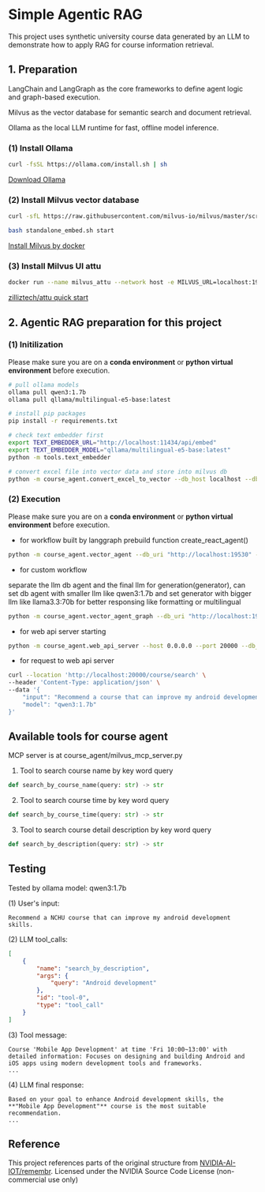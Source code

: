# Simple Agentic RAG

This project uses synthetic university course data generated by an LLM to demonstrate how to apply RAG for course information retrieval.

## 1. Preparation

LangChain and LangGraph as the core frameworks to define agent logic and graph-based execution.

Milvus as the vector database for semantic search and document retrieval.

Ollama as the local LLM runtime for fast, offline model inference.

### (1) Install Ollama
```bash
curl -fsSL https://ollama.com/install.sh | sh
```
[Download Ollama](https://ollama.com/download/linux)


### (2) Install Milvus vector database
```bash
curl -sfL https://raw.githubusercontent.com/milvus-io/milvus/master/scripts/standalone_embed.sh -o standalone_embed.sh

bash standalone_embed.sh start
```
[Install Milvus by docker](https://milvus.io/docs/zh-hant/install_standalone-docker.md)


### (3) Install Milvus UI attu
```bash
docker run --name milvus_attu --network host -e MILVUS_URL=localhost:19530 zilliz/attu:v2.5
```
[zilliztech/attu quick start](https://github.com/zilliztech/attu?tab=readme-ov-file#quick-start)


## 2. Agentic RAG preparation for this project

### (1) Initilization
Please make sure you are on a **conda environment** or **python virtual environment** before execution.
```bash
# pull ollama models
ollama pull qwen3:1.7b
ollama pull qllama/multilingual-e5-base:latest

# install pip packages
pip install -r requirements.txt

# check text embedder first
export TEXT_EMBEDDER_URL="http://localhost:11434/api/embed"
export TEXT_EMBEDDER_MODEL="qllama/multilingual-e5-base:latest"
python -m tools.text_embedder

# convert excel file into vector data and store into milvus db
python -m course_agent.convert_excel_to_vector --db_host localhost --db_port 19530
```

### (2) Execution
Please make sure you are on a **conda environment** or **python virtual environment** before execution.

* for workflow built by langgraph prebuild function create_react_agent()
```bash
python -m course_agent.vector_agent --db_uri "http://localhost:19530" --ollama_uri "http://localhost:11434" --ollama_model "qwen3:1.7b"
```

* for custom workflow

separate the llm db agent and the final llm for generation(generator), can set db agent with smaller llm like qwen3:1.7b and set generator with bigger llm like llama3.3:70b for better responsing like formatting or multilingual

```bash
python -m course_agent.vector_agent_graph --db_uri "http://localhost:19530" --ollama_uri "http://localhost:11434" --llm_db_agent "qwen3:1.7b" --llm_generator "qwen3:1.7b"
```

* for web api server starting
```bash
python -m course_agent.web_api_server --host 0.0.0.0 --port 20000 --db_uri "http://localhost:19530" --ollama_uri "http://localhost:11434"
```

* for request to web api server
```bash
curl --location 'http://localhost:20000/course/search' \
--header 'Content-Type: application/json' \
--data '{
    "input": "Recommend a course that can improve my android development skills.",
    "model": "qwen3:1.7b"
}'
```

## Available tools for course agent

MCP server is at course_agent/milvus_mcp_server.py

1. Tool to search course name by key word query
```python
def search_by_course_name(query: str) -> str
```

2. Tool to search course time by key word query
```python
def search_by_course_time(query: str) -> str
```

3. Tool to search course detail description by key word query
```python
def search_by_description(query: str) -> str
```


## Testing

Tested by ollama model: qwen3:1.7b

(1) User's input:

```
Recommend a NCHU course that can improve my android development skills.
```

(2) LLM tool_calls: 
```json
[
    {
        "name": "search_by_description",
        "args": {
            "query": "Android development"
        },
        "id": "tool-0",
        "type": "tool_call"
    }
]
```

(3) Tool message: 
```
Course 'Mobile App Development' at time 'Fri 10:00~13:00' with detailed information: Focuses on designing and building Android and iOS apps using modern development tools and frameworks.
...
```

(4) LLM final response:
```
Based on your goal to enhance Android development skills, the **"Mobile App Development"** course is the most suitable recommendation.
...
```

## Reference

This project references parts of the original structure from [NVIDIA-AI-IOT/remembr](https://github.com/NVIDIA-AI-IOT/remembr). Licensed under the NVIDIA Source Code License (non-commercial use only)